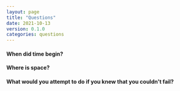 ```yaml
---
layout: page
title: "Questions"
date: 2021-10-13
version: 0.1.0
categories: questions
---
```


#### When did time begin?

#### Where is space?

#### What would you attempt to do if you knew that you couldn't fail?
